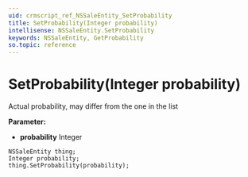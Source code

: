 ```yaml
---
uid: crmscript_ref_NSSaleEntity_SetProbability
title: SetProbability(Integer probability)
intellisense: NSSaleEntity.SetProbability
keywords: NSSaleEntity, GetProbability
so.topic: reference
---
```


# SetProbability(Integer probability)

Actual probability, may differ from the one in the list

**Parameter:** 
* **probability** Integer

```crmscript
NSSaleEntity thing;
Integer probability;
thing.SetProbability(probability);
```

